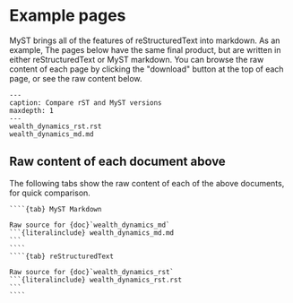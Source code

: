 # Example pages

MyST brings all of the features of reStructuredText into markdown. As an example,
The pages below have the same final product, but are written in either reStructuredText
or MyST markdown. You can browse the raw content of each page by clicking the
"download" button at the top of each page, or see the raw content below.

```{toctree}
---
caption: Compare rST and MyST versions
maxdepth: 1
---
wealth_dynamics_rst.rst
wealth_dynamics_md.md
```

## Raw content of each document above

The following tabs show the raw content of each of the above documents, for quick
comparison.

`````{tabs}
````{tab} MyST Markdown

Raw source for {doc}`wealth_dynamics_md`
```{literalinclude} wealth_dynamics_md.md
```
````
````{tab} reStructuredText

Raw source for {doc}`wealth_dynamics_rst`
```{literalinclude} wealth_dynamics_rst.rst
```
````
`````
